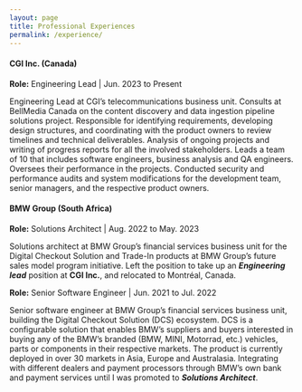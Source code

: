 ```yaml
---
layout: page
title: Professional Experiences
permalink: /experience/
---
```


#### **CGI Inc. (Canada)**

**Role:** Engineering Lead | Jun. 2023 to Present

Engineering Lead at CGI’s telecommunications business unit. Consults at BellMedia Canada on the content discovery and data ingestion pipeline solutions project. Responsible for identifying requirements, developing design structures, and coordinating with the product owners to review timelines and technical deliverables. Analysis of ongoing projects and writing of progress reports for all the involved stakeholders. Leads a team of 10 that includes software engineers, business analysis and QA engineers. Oversees their performance in the projects. Conducted security and performance audits and system modifications for the development team, senior managers, and the respective product owners.


#### **BMW Group (South Africa)**

**Role:** Solutions Architect | Aug. 2022 to May. 2023

Solutions architect at BMW Group’s financial services business unit for the Digital Checkout Solution and Trade-In products at BMW Group’s future sales model program initiative. Left the position to take up an **_Engineering lead_** position at **CGI Inc.**, and relocated to Montréal, Canada.

**Role:** Senior Software Engineer | Jun. 2021 to Jul. 2022

Senior software engineer at BMW Group’s financial services business unit, building the Digital Checkout Solution (DCS) ecosystem. DCS is a configurable solution that enables BMW’s suppliers and buyers interested in buying any of the BMW’s branded (BMW, MINI, Motorrad, etc.) vehicles, parts or components in their respective markets. The product is currently deployed in over 30 markets in Asia, Europe and Australasia. Integrating with different dealers and payment processors through BMW’s own bank and payment services until I was promoted to **_Solutions Architect_**.
